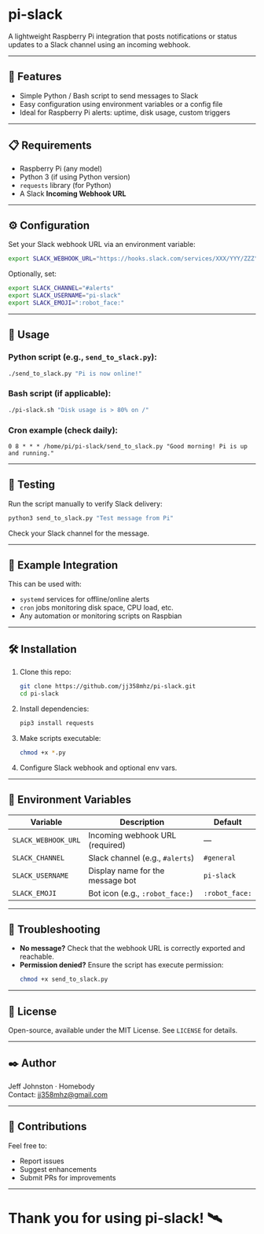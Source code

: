 # pi-slack

A lightweight Raspberry Pi integration that posts notifications or status updates to a Slack channel using an incoming webhook.

---

## 🚀 Features

- Simple Python / Bash script to send messages to Slack
- Easy configuration using environment variables or a config file
- Ideal for Raspberry Pi alerts: uptime, disk usage, custom triggers

---

## 📋 Requirements

- Raspberry Pi (any model)
- Python 3 (if using Python version)
- `requests` library (for Python)
- A Slack **Incoming Webhook URL**

---

## ⚙️ Configuration

Set your Slack webhook URL via an environment variable:

```bash
export SLACK_WEBHOOK_URL="https://hooks.slack.com/services/XXX/YYY/ZZZ"
```

Optionally, set:

```bash
export SLACK_CHANNEL="#alerts"
export SLACK_USERNAME="pi-slack"
export SLACK_EMOJI=":robot_face:"
```

---

## 📌 Usage

### Python script (e.g., `send_to_slack.py`):

```bash
./send_to_slack.py "Pi is now online!"
```

### Bash script (if applicable):

```bash
./pi-slack.sh "Disk usage is > 80% on /"
```

### Cron example (check daily):

```cron
0 8 * * * /home/pi/pi-slack/send_to_slack.py "Good morning! Pi is up and running."
```

---

## 🧪 Testing

Run the script manually to verify Slack delivery:

```bash
python3 send_to_slack.py "Test message from Pi"
```

Check your Slack channel for the message.

---

## 🧩 Example Integration

This can be used with:

- `systemd` services for offline/online alerts
- `cron` jobs monitoring disk space, CPU load, etc.
- Any automation or monitoring scripts on Raspbian

---

## 🛠️ Installation

1. Clone this repo:
   ```bash
   git clone https://github.com/jj358mhz/pi-slack.git
   cd pi-slack
   ```

2. Install dependencies:
   ```bash
   pip3 install requests
   ```

3. Make scripts executable:
   ```bash
   chmod +x *.py
   ```

4. Configure Slack webhook and optional env vars.

---

## 🧾 Environment Variables

| Variable             | Description                              | Default             |
|----------------------|------------------------------------------|---------------------|
| `SLACK_WEBHOOK_URL`  | Incoming webhook URL (required)          | —                   |
| `SLACK_CHANNEL`      | Slack channel (e.g., `#alerts`)          | `#general`          |
| `SLACK_USERNAME`     | Display name for the message bot         | `pi-slack`          |
| `SLACK_EMOJI`        | Bot icon (e.g., `:robot_face:`)          | `:robot_face:`      |

---

## 🚧 Troubleshooting

- **No message?** Check that the webhook URL is correctly exported and reachable.
- **Permission denied?** Ensure the script has execute permission:  
  ```bash
  chmod +x send_to_slack.py
  ```

---

## 📄 License

Open-source, available under the MIT License. See `LICENSE` for details.

---

## ✒️ Author

Jeff Johnston · Homebody  
Contact: <jj358mhz@gmail.com>

---

## 📢 Contributions

Feel free to:

- Report issues
- Suggest enhancements
- Submit PRs for improvements

---

# Thank you for using pi-slack! 🛰️
